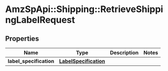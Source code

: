 # AmzSpApi::Shipping::RetrieveShippingLabelRequest

## Properties
Name | Type | Description | Notes
------------ | ------------- | ------------- | -------------
**label_specification** | [**LabelSpecification**](LabelSpecification.md) |  | 

